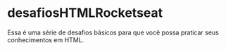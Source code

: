 # desafiosHTMLRocketseat
Essa é uma série de desafios básicos para que você possa praticar seus conhecimentos em HTML.
